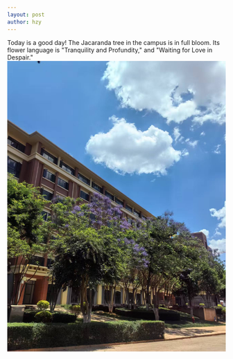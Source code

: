 ```yaml
---
layout: post
author: hzy
---
```

Today is a good day!
The Jacaranda tree in the campus is in full bloom. Its flower language is "Tranquility and Profundity," and "Waiting for Love in Despair."
![示例图片](/assets/css/js/images/scenery.JPG)
